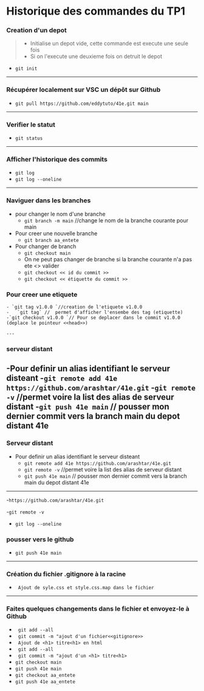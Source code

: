 # Historique des commandes du TP1

### Creation d'un depot

> - Initialise un depot vide, cette commande est execute une seule fois
> - Si on l'execute une deuxieme fois on detruit le depot
- `git init`

---

### Récupérer localement sur VSC un dépôt sur Github

- `git pull https://github.com/eddytuto/41e.git main `
---


### Verifier le statut 
- `git status` 
---
### Afficher l'historique des commits
- `git log`
- `git log --oneline`
---
### Naviguer dans les branches
- pour changer le nom d'une branche 
    - `git branch -m main` //change le nom de la branche courante pour main
- Pour creer une nouvelle branche 
    - `git branch aa_entete`
- Pour changer de branch
    - `git checkout main`
    - On ne peut pas changer de branche si la branche courante n'a pas ete <<commit>> valider
    - `git checkout << id du commit >>`
    - `git checkout << étiquette du commit >>`
 ###  Pour creer une etiquete
    - `git tag v1.0.0 `//creation de l'etiquete v1.0.0
    -   `git tag` //  permet d'afficher l'ensembe des tag (etiquette)
    -`git checkout v1.0.0 `// Pour se deplacer dans le commit v1.0.0 (deplace le pointeur <<head>>)

    ---
### serveur distant
-Pour definir un alias identifiant le serveur disteant 
    -`git remote add 41e https://github.com/arashtar/41e.git`
    -`git remote -v` //permet voire la list des alias de serveur distant
    -`git push 41e main` // pousser mon dernier commit vers la branch main du depot distant 41e
  ---
### Serveur distant
- Pour definir un alias identifiant le serveur disteant 
    - `git remote add 41e https://github.com/arashtar/41e.git`
    - `git remote -v` //permet voire la list des alias de serveur distant
    - `git push 41e main` // pousser mon dernier commit vers la branch main du depot distant 41e
 ---
    

-`https://github.com/arashtar/41e.git`

-`git remote -v`

- `git log --oneline`

### pousser vers le github

- `git push 41e main `
---

### Création du fichier .gitignore à la racine
- ` Ajout de syle.css et style.css.map dans le fichier`
---
### Faites quelques changements dans le fichier et envoyez-le à Github

-  ` git add --all`
- ` git commit -m "ajout d'un fichier<<gitignore>>`
- ` Ajout de <h1> titre<h1> en html`
-  ` git add --all`
- ` git commit -m "ajout d'un <h1> titre<h1>`
- `git checkout main`
- `git push 41e main`
- `git checkout aa_entete`
- `git push 41e aa_entete`

